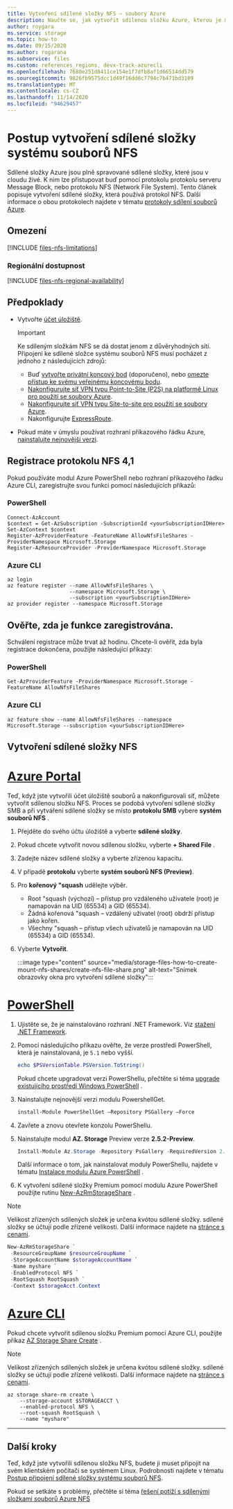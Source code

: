 ```yaml
---
title: Vytvoření sdílené složky NFS – soubory Azure
description: Naučte se, jak vytvořit sdílenou složku Azure, kterou je možné připojit pomocí protokolu síťového systému souborů.
author: roygara
ms.service: storage
ms.topic: how-to
ms.date: 09/15/2020
ms.author: rogarana
ms.subservice: files
ms.custom: references_regions, devx-track-azurecli
ms.openlocfilehash: 7680e251d8411ce154e1f7dfb8af1d66514dd579
ms.sourcegitcommit: 9826fb9575dcc1d49f16dd8c7794c7b471bd3109
ms.translationtype: MT
ms.contentlocale: cs-CZ
ms.lasthandoff: 11/14/2020
ms.locfileid: "94629457"
---
```

# <a name="how-to-create-an-nfs-share"></a>Postup vytvoření sdílené složky systému souborů NFS

Sdílené složky Azure jsou plně spravované sdílené složky, které jsou v cloudu živé. K nim lze přistupovat buď pomocí protokolu protokolu serveru Message Block, nebo protokolu NFS (Network File System). Tento článek popisuje vytvoření sdílené složky, která používá protokol NFS. Další informace o obou protokolech najdete v tématu [protokoly sdílení souborů Azure](storage-files-compare-protocols.md).

## <a name="limitations"></a>Omezení

[!INCLUDE [files-nfs-limitations](../../../includes/files-nfs-limitations.md)]

### <a name="regional-availability"></a>Regionální dostupnost

[!INCLUDE [files-nfs-regional-availability](../../../includes/files-nfs-regional-availability.md)]

## <a name="prerequisites"></a>Předpoklady

- Vytvořte [účet úložiště](storage-how-to-create-premium-fileshare.md).

    > [!IMPORTANT]
    > Ke sdíleným složkám NFS se dá dostat jenom z důvěryhodných sítí. Připojení ke sdílené složce systému souborů NFS musí pocházet z jednoho z následujících zdrojů:

    - Buď [vytvořte privátní koncový bod](storage-files-networking-endpoints.md#create-a-private-endpoint) (doporučeno), nebo [omezte přístup ke svému veřejnému koncovému bodu](storage-files-networking-endpoints.md#restrict-public-endpoint-access).
    - [Nakonfigurujte síť VPN typu Point-to-Site (P2S) na platformě Linux pro použití se soubory Azure](storage-files-configure-p2s-vpn-linux.md).
    - [Nakonfigurujte síť VPN typu Site-to-site pro použití se soubory Azure](storage-files-configure-s2s-vpn.md).
    - Nakonfigurujte [ExpressRoute](../../expressroute/expressroute-introduction.md).
- Pokud máte v úmyslu používat rozhraní příkazového řádku Azure, [nainstalujte nejnovější verzi](/cli/azure/install-azure-cli?view=azure-cli-latest).

## <a name="register-the-nfs-41-protocol"></a>Registrace protokolu NFS 4,1

Pokud používáte modul Azure PowerShell nebo rozhraní příkazového řádku Azure CLI, zaregistrujte svou funkci pomocí následujících příkazů:

### <a name="powershell"></a>PowerShell

```azurepowershell
Connect-AzAccount
$context = Get-AzSubscription -SubscriptionId <yourSubscriptionIDHere>
Set-AzContext $context
Register-AzProviderFeature -FeatureName AllowNfsFileShares -ProviderNamespace Microsoft.Storage
Register-AzResourceProvider -ProviderNamespace Microsoft.Storage
```

### <a name="azure-cli"></a>Azure CLI

```azurecli
az login
az feature register --name AllowNfsFileShares \
                    --namespace Microsoft.Storage \
                    --subscription <yourSubscriptionIDHere>
az provider register --namespace Microsoft.Storage
```

## <a name="verify-that-the-feature-is-registered"></a>Ověřte, zda je funkce zaregistrována.

Schválení registrace může trvat až hodinu. Chcete-li ověřit, zda byla registrace dokončena, použijte následující příkazy:

### <a name="powershell"></a>PowerShell

```azurepowershell
Get-AzProviderFeature -ProviderNamespace Microsoft.Storage -FeatureName AllowNfsFileShares
```

### <a name="azure-cli"></a>Azure CLI

```azurecli
az feature show --name AllowNfsFileShares --namespace Microsoft.Storage --subscription <yourSubscriptionIDHere>
```

## <a name="create-an-nfs-share"></a>Vytvoření sdílené složky NFS

# <a name="portal"></a>[Azure Portal](#tab/azure-portal)

Teď, když jste vytvořili účet úložiště souborů a nakonfigurovali síť, můžete vytvořit sdílenou složku NFS. Proces se podobá vytvoření sdílené složky SMB a při vytváření sdílené složky se místo **protokolu SMB** vybere **systém souborů NFS** .

1. Přejděte do svého účtu úložiště a vyberte **sdílené složky**.
1. Pokud chcete vytvořit novou sdílenou složku, vyberte **+ Shared File** .
1. Zadejte název sdílené složky a vyberte zřízenou kapacitu.
1. V případě **protokolu** vyberte **systém souborů NFS (Preview)**.
1. Pro **kořenový "squash** udělejte výběr.

    - Root "squash (výchozí) – přístup pro vzdáleného uživatele (root) je namapován na UID (65534) a GID (65534).
    - Žádná kořenová "squash – vzdálený uživatel (root) obdrží přístup jako kořen.
    - Všechny "squash – přístup všech uživatelů je namapován na UID (65534) a GID (65534).
    
1. Vyberte **Vytvořit**.

    :::image type="content" source="media/storage-files-how-to-create-mount-nfs-shares/create-nfs-file-share.png" alt-text="Snímek obrazovky okna pro vytvoření sdílené složky":::

# <a name="powershell"></a>[PowerShell](#tab/azure-powershell)

1. Ujistěte se, že je nainstalováno rozhraní .NET Framework. Viz [stažení .NET Framework](https://dotnet.microsoft.com/download/dotnet-framework).
 
1. Pomocí následujícího příkazu ověřte, že verze prostředí PowerShell, která je nainstalovaná, je `5.1` nebo vyšší.    

   ```powershell
   echo $PSVersionTable.PSVersion.ToString() 
   ```
    
   Pokud chcete upgradovat verzi PowerShellu, přečtěte si téma [upgrade existujícího prostředí Windows PowerShell](/powershell/scripting/install/installing-windows-powershell?view=powershell-6#upgrading-existing-windows-powershell) .
    
1. Nainstalujte nejnovější verzi modulu PowershellGet.

   ```powershell
   install-Module PowerShellGet –Repository PSGallery –Force  
   ```

1. Zavřete a znovu otevřete konzolu PowerShellu.

1. Nainstalujte modul **AZ. Storage** Preview verze **2.5.2-Preview**.

   ```powershell
   Install-Module Az.Storage -Repository PsGallery -RequiredVersion 2.5.2-preview -AllowClobber -AllowPrerelease -Force  
   ```

   Další informace o tom, jak nainstalovat moduly PowerShellu, najdete v tématu [Instalace modulu Azure PowerShell](/powershell/azure/install-az-ps?view=azps-3.0.0) .
   
1. K vytvoření sdílené složky Premium pomocí modulu Azure PowerShell použijte rutinu [New-AzRmStorageShare](/powershell/module/az.storage/new-azrmstorageshare) .

> [!NOTE]
> Velikost zřízených sdílených složek je určena kvótou sdílené složky. sdílené složky se účtují podle zřízené velikosti. Další informace najdete na [stránce s cenami](https://azure.microsoft.com/pricing/details/storage/files/).

  ```powershell
  New-AzRmStorageShare `
   -ResourceGroupName $resourceGroupName `
   -StorageAccountName $storageAccountName `
   -Name myshare `
   -EnabledProtocol NFS `
   -RootSquash RootSquash `
   -Context $storageAcct.Context
  ```

# <a name="azure-cli"></a>[Azure CLI](#tab/azure-cli)

Pokud chcete vytvořit sdílenou složku Premium pomocí Azure CLI, použijte příkaz [AZ Storage Share Create](/cli/azure/storage/share-rm) .

> [!NOTE]
> Velikost zřízených sdílených složek je určena kvótou sdílené složky. sdílené složky se účtují podle zřízené velikosti. Další informace najdete na [stránce s cenami](https://azure.microsoft.com/pricing/details/storage/files/).

```azurecli-interactive
az storage share-rm create \
    --storage-account $STORAGEACCT \
    --enabled-protocol NFS \
    --root-squash RootSquash \
    --name "myshare" 
```
---

## <a name="next-steps"></a>Další kroky

Teď, když jste vytvořili sdílenou složku NFS, budete ji muset připojit na svém klientském počítači se systémem Linux. Podrobnosti najdete v tématu [Postup připojení sdílené složky systému souborů NFS](storage-files-how-to-mount-nfs-shares.md).

Pokud se setkáte s problémy, přečtěte si téma [řešení potíží s sdílenými složkami souborů Azure NFS](storage-troubleshooting-files-nfs.md)